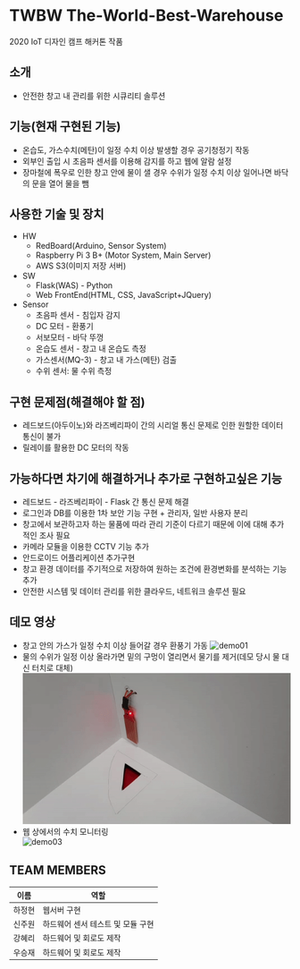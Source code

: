 # TWBW The-World-Best-Warehouse
2020 IoT 디자인 캠프 해커톤 작품

## 소개
* 안전한 창고 내 관리를 위한 시큐리티 솔루션

## 기능(현재 구현된 기능)
* 온습도, 가스수치(메탄)이 일정 수치 이상 발생할 경우 공기청정기 작동
* 외부인 출입 시 초음파 센서를 이용해 감지를 하고 웹에 알람 설정
* 장마철에 폭우로 인한 창고 안에 물이 샐 경우 수위가 일정 수치 이상 일어나면 바닥의 문을 열어 물을 뺌

## 사용한 기술 및 장치
* HW
  * RedBoard(Arduino, Sensor System)
  * Raspberry Pi 3 B+ (Motor System, Main Server)
  * AWS S3(이미지 저장 서버)
* SW
  * Flask(WAS) - Python
  * Web FrontEnd(HTML, CSS, JavaScript+JQuery)
* Sensor
  * 초음파 센서 - 침입자 감지
  * DC 모터 - 환풍기
  * 서보모터 - 바닥 뚜껑
  * 온습도 센서 - 창고 내 온습도 측정
  * 가스센서(MQ-3) - 창고 내 가스(메탄) 검출
  * 수위 센서: 물 수위 측정
  
## 구현 문제점(해결해야 할 점)
* 레드보드(아두이노)와 라즈베리파이 간의 시리얼 통신 문제로 인한 원할한 데이터 통신이 불가
* 릴레이를 활용한 DC 모터의 작동

## 가능하다면 차기에 해결하거나 추가로 구현하고싶은 기능
* 레드보드 - 라즈베리파이 - Flask 간 통신 문제 해결
* 로그인과 DB를 이용한 1차 보안 기능 구현 + 관리자, 일반 사용자 분리
* 창고에서 보관하고자 하는 물품에 따라 관리 기준이 다르기 때문에 이에 대해 추가적인 조사 필요
* 카메라 모듈을 이용한 CCTV 기능 추가
* 안드로이드 어플리케이션 추가구현
* 창고 환경 데이터를 주기적으로 저장하여 원하는 조건에 환경변화를 분석하는 기능 추가
* 안전한 시스템 및 데이터 관리를 위한 클라우드, 네트워크 솔루션 필요


## 데모 영상
* 창고 안의 가스가 일정 수치 이상 들어갈 경우 환풍기 가동
![demo01](iot_1.gif)
* 물의 수위가 일정 이상 올라가면 밑의 구멍이 열리면서 물기를 제거(데모 당시 물 대신 터치로 대체)
![demo02](iot_3.gif)
* 웹 상에서의 수치 모니터링   
![demo03](iot_2.gif)
  
  
## TEAM MEMBERS
|이름|역할|
|---|---|
|하정현|웹서버 구현|
|신주원|하드웨어 센서 테스트 및 모듈 구현|
|강혜리|하드웨어 및 회로도 제작|
|우승재|하드웨어 및 회로도 제작|
